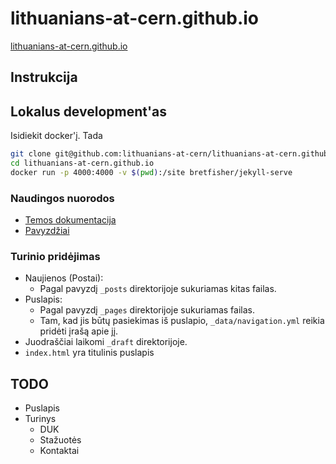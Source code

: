 # lithuanians-at-cern.github.io
[lithuanians-at-cern.github.io](https://lithuanians-at-cern.github.io/)

## Instrukcija 

## Lokalus development'as
Isidiekit docker'į. Tada

```bash
git clone git@github.com:lithuanians-at-cern/lithuanians-at-cern.github.io.git
cd lithuanians-at-cern.github.io
docker run -p 4000:4000 -v $(pwd):/site bretfisher/jekyll-serve
```

### Naudingos nuorodos
* [Temos dokumentacija](https://mmistakes.github.io/minimal-mistakes/docs/quick-start-guide/)
* [Pavyzdžiai](https://github.com/mmistakes/minimal-mistakes/tree/gh-pages-3.1.6)

### Turinio pridėjimas
* Naujienos (Postai):
	* Pagal pavyzdį `_posts` direktorijoje sukuriamas kitas failas. 
* Puslapis:
	* Pagal pavyzdį `_pages` direktorijoje sukuriamas failas.
	* Tam, kad jis būtų pasiekimas iš puslapio, `_data/navigation.yml` reikia pridėti įrašą apie jį.
* Juodraščiai laikomi `_draft` direktorijoje.
* `index.html` yra titulinis puslapis 

## TODO 
* Puslapis
* Turinys
	* DUK
	* Stažuotės
	* Kontaktai
